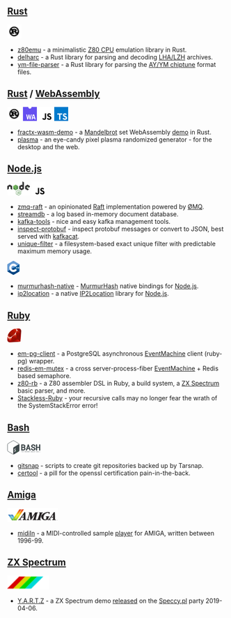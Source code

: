[Rust]
------
<a href="https://www.rust-lang.org/"><img src="img/rust-logo-blk.svg" alt="Rust" height="32"></a>

* [z80emu](https://github.com/royaltm/rust-z80emu) - a minimalistic [Z80 CPU] emulation library in Rust.
* [delharc](https://github.com/royaltm/rust-delharc) - a Rust library for parsing and decoding [LHA/LZH](https://en.wikipedia.org/wiki/LHA_(file_format)) archives.
* [ym-file-parser](https://github.com/royaltm/rust-ym-file-parser) - a Rust library for parsing the [AY/YM chiptune](/rust-ym-file-parser) format files.

[Rust] / [WebAssembly]
----------------------
<a href="https://www.rust-lang.org/"><img src="img/rust-logo-blk.svg" alt="Rust" height="32"></a>
<a href="https://webassembly.org/"><img src="img/WebAssembly_Logo.svg" alt="WebAssembly" height="32"></a>
<a href="https://developer.mozilla.org/en-US/docs/Web/JavaScript"><img src="img/Unofficial_JavaScript_logo.svg" alt="JavaScript" height="32"></a>
<a href="https://www.typescriptlang.org/"><img src="img/typescriptlang-icon.svg" alt="JavaScript" height="32"></a>

* [fractx-wasm-demo](https://github.com/royaltm/rust-fractx-wasm-demo) - a [Mandelbrot](https://en.wikipedia.org/wiki/Mandelbrot_set) set WebAssembly [demo](https://yeondir.com/fractx-demo/) in Rust.
* [plasma](https://github.com/royaltm/rust-plasma) - an eye-candy pixel plasma randomized generator - for the desktop and the web.

[Node.js]
---------
<a href="https://nodejs.org/"><img src="img/Node.js_logo.svg" alt="Node.js" height="32"></a>
<a href="https://developer.mozilla.org/en-US/docs/Web/JavaScript"><img src="img/Unofficial_JavaScript_logo.svg" alt="JavaScript" height="32"></a>

* [zmq-raft](https://github.com/royaltm/node-zmq-raft) - an opinionated [Raft](https://en.wikipedia.org/wiki/Raft_(computer_science)) implementation powered by [ØMQ](https://zeromq.org/).
* [streamdb](https://github.com/royaltm/node-streamdb) - a log based in-memory document database.
* [kafka-tools](https://github.com/royaltm/kafka-tools) - nice and easy kafka management tools.
* [inspect-protobuf](https://github.com/royaltm/inspect-protobuf) - inspect protobuf messages or convert to JSON, best served with [kafkacat](https://github.com/edenhill/kafkacat).
* [unique-filter](https://github.com/royaltm/node-unique-filter) - a filesystem-based exact unique filter with predictable maximum memory usage.

<a href="http://www.cplusplus.com/"><img src="img/ISO_C++_Logo.svg" alt="JavaScript" height="32"></a>

* [murmurhash-native](https://github.com/royaltm/node-murmurhash-native) - [MurmurHash] native bindings for [Node.js].
* [ip2location](https://github.com/advertine/node-ip2location) - a native [IP2Location](https://www.ip2location.com/) library for [Node.js].

[Ruby]
------
<a href="https://www.ruby-lang.org/"><img src="img/Ruby_logo.svg" alt="Ruby" height="32"></a>

* [em-pg-client](https://github.com/royaltm/ruby-em-pg-client) - a PostgreSQL asynchronous [EventMachine] client (ruby-pg) wrapper.
* [redis-em-mutex](https://github.com/royaltm/redis-em-mutex) - a cross server-process-fiber [EventMachine] + Redis based semaphore.
* [z80-rb](https://github.com/royaltm/z80-rb) - a Z80 assembler DSL in Ruby, a build system, a [ZX Spectrum] basic parser, and more.
* [Stackless-Ruby](https://github.com/royaltm/Stackless-Ruby) - your recursive calls may no longer fear the wrath of the SystemStackError error!

[Bash]
------
<a href="https://www.gnu.org/software/bash/"><img src="img/Gnu-bash-logo.svg" alt="JavaScript" height="32"></a>

* [gitsnap](https://github.com/royaltm/gitsnap) - scripts to create git repositories backed up by Tarsnap.
* [certool](https://github.com/royaltm/certool) - a pill for the openssl certification pain-in-the-back.

[Amiga]
-------
<a href="https://en.wikipedia.org/wiki/Amiga"><img src="img/Amiga-Logo-1985.svg" alt="Amiga" height="32"></a>

* [midiIn](https://github.com/royaltm/Amiga-midiIn) - a MIDI-controlled sample [player](https://aminet.net/package/mus/midi/midiIn32) for AMIGA, written between 1996-99.

[ZX Spectrum]
-------------
<a href="https://en.wikipedia.org/wiki/ZX_Spectrum"><img src="img/ZX-Spectrum.svg" alt="ZX Spectrum" height="32"></a>

* [Y.A.R.T.Z](https://github.com/royaltm/zxspectrum-demo-yartz) - a ZX Spectrum demo [released](http://www.pouet.net/prod.php?which=80935) on the [Speccy.pl](https://speccy.pl) party 2019-04-06.

<script>var clicky_site_ids = clicky_site_ids || []; clicky_site_ids.push(101270192);</script>
<script async src="//static.getclicky.com/js"></script>

[Amiga]: https://en.wikipedia.org/wiki/Amiga
[Bash]: https://www.gnu.org/software/bash/
[EventMachine]: https://github.com/eventmachine/eventmachine
[MurmurHash]: https://en.wikipedia.org/wiki/MurmurHash
[Node.js]: https://nodejs.org/
[Ruby]: https://www.ruby-lang.org/
[Rust]: https://www.rust-lang.org/
[WebAssembly]: https://webassembly.org/
[ZX Spectrum]: https://en.wikipedia.org/wiki/ZX_Spectrum
[Z80 CPU]: https://en.wikipedia.org/wiki/Zilog_Z80